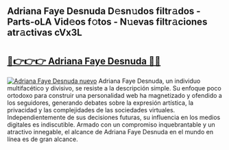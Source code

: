 ## Adriana Faye Desnuda D𝚎sn𝚞dos filtr𝚊dos - Parts-oLA Vid𝚎os f𝚘tos - N𝚞evas filtr𝚊ciones atr𝚊ctivas cVx3L

# <h2><a href="http://mbd8e0.tromn.icu/?c=Adriana+Faye+Desnuda">🔗👉👉👉 Adriana Faye Desnuda 🔗🔗</a></h2>

[![Adriana Faye Desnuda nuevo](https://i.imgur.com/pEAQMta.gif)](http://mbd8e0.tromn.icu/?c=Adriana+Faye+Desnuda)
Adriana Faye Desnuda, un individuo multifacético y divisivo, se resiste a la descripción simple. Su enfoque poco ortodoxo para construir una personalidad web ha magnetizado y ofendido a los seguidores, generando debates sobre la expresión artística, la privacidad y las complejidades de las sociedades virtuales. Independientemente de sus decisiones futuras, su influencia en los medios digitales es indiscutible. Armado con un compromiso inquebrantable y un atractivo innegable, el alcance de Adriana Faye Desnuda en el mundo en línea es de gran alcance.
